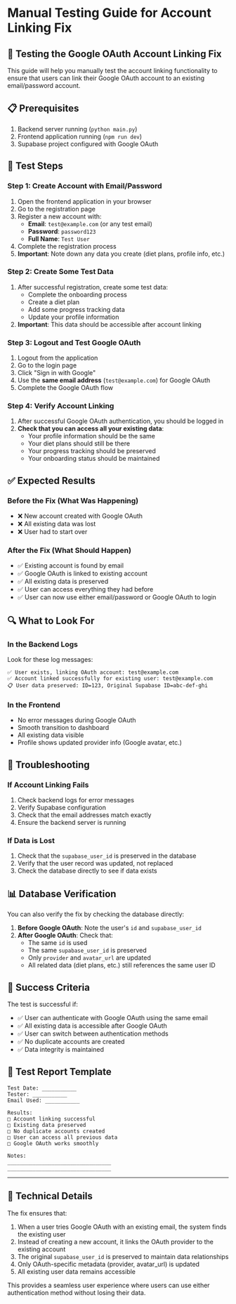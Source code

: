 # Manual Testing Guide for Account Linking Fix

## 🎯 **Testing the Google OAuth Account Linking Fix**

This guide will help you manually test the account linking functionality to ensure that users can link their Google OAuth account to an existing email/password account.

## 📋 **Prerequisites**

1. Backend server running (`python main.py`)
2. Frontend application running (`npm run dev`)
3. Supabase project configured with Google OAuth

## 🧪 **Test Steps**

### **Step 1: Create Account with Email/Password**

1. Open the frontend application in your browser
2. Go to the registration page
3. Register a new account with:
   - **Email**: `test@example.com` (or any test email)
   - **Password**: `password123`
   - **Full Name**: `Test User`
4. Complete the registration process
5. **Important**: Note down any data you create (diet plans, profile info, etc.)

### **Step 2: Create Some Test Data**

1. After successful registration, create some test data:
   - Complete the onboarding process
   - Create a diet plan
   - Add some progress tracking data
   - Update your profile information
2. **Important**: This data should be accessible after account linking

### **Step 3: Logout and Test Google OAuth**

1. Logout from the application
2. Go to the login page
3. Click "Sign in with Google"
4. Use the **same email address** (`test@example.com`) for Google OAuth
5. Complete the Google OAuth flow

### **Step 4: Verify Account Linking**

1. After successful Google OAuth authentication, you should be logged in
2. **Check that you can access all your existing data**:
   - Your profile information should be the same
   - Your diet plans should still be there
   - Your progress tracking should be preserved
   - Your onboarding status should be maintained

## ✅ **Expected Results**

### **Before the Fix (What Was Happening)**
- ❌ New account created with Google OAuth
- ❌ All existing data was lost
- ❌ User had to start over

### **After the Fix (What Should Happen)**
- ✅ Existing account is found by email
- ✅ Google OAuth is linked to existing account
- ✅ All existing data is preserved
- ✅ User can access everything they had before
- ✅ User can now use either email/password or Google OAuth to login

## 🔍 **What to Look For**

### **In the Backend Logs**
Look for these log messages:
```
✅ User exists, linking OAuth account: test@example.com
✅ Account linked successfully for existing user: test@example.com
📋 User data preserved: ID=123, Original Supabase ID=abc-def-ghi
```

### **In the Frontend**
- No error messages during Google OAuth
- Smooth transition to dashboard
- All existing data visible
- Profile shows updated provider info (Google avatar, etc.)

## 🐛 **Troubleshooting**

### **If Account Linking Fails**
1. Check backend logs for error messages
2. Verify Supabase configuration
3. Check that the email addresses match exactly
4. Ensure the backend server is running

### **If Data is Lost**
1. Check that the `supabase_user_id` is preserved in the database
2. Verify that the user record was updated, not replaced
3. Check the database directly to see if data exists

## 📊 **Database Verification**

You can also verify the fix by checking the database directly:

1. **Before Google OAuth**: Note the user's `id` and `supabase_user_id`
2. **After Google OAuth**: Check that:
   - The same `id` is used
   - The same `supabase_user_id` is preserved
   - Only `provider` and `avatar_url` are updated
   - All related data (diet plans, etc.) still references the same user ID

## 🎉 **Success Criteria**

The test is successful if:
- ✅ User can authenticate with Google OAuth using the same email
- ✅ All existing data is accessible after Google OAuth
- ✅ User can switch between authentication methods
- ✅ No duplicate accounts are created
- ✅ Data integrity is maintained

## 📝 **Test Report Template**

```
Test Date: ___________
Tester: ___________
Email Used: ___________

Results:
□ Account linking successful
□ Existing data preserved
□ No duplicate accounts created
□ User can access all previous data
□ Google OAuth works smoothly

Notes:
_________________________________
_________________________________
```

---

## 🔧 **Technical Details**

The fix ensures that:
1. When a user tries Google OAuth with an existing email, the system finds the existing user
2. Instead of creating a new account, it links the OAuth provider to the existing account
3. The original `supabase_user_id` is preserved to maintain data relationships
4. Only OAuth-specific metadata (provider, avatar_url) is updated
5. All existing user data remains accessible

This provides a seamless user experience where users can use either authentication method without losing their data.
